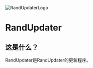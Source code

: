 ![RandUpdaterLogo](/RandPicker/RandUpdater/RandUpdaterLogo.ico) 
# **RandUpdater**
 
## 这是什么？
RandUpdater是RandUpdater的更新程序。
